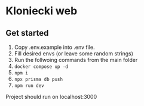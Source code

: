# Kloniecki web

## Get started

1. Copy .env.example into .env file.
2. Fill desired envs (or leave some random strings)
3. Run the follwoing commands from the main folder
4. `docker compose up -d`
5. `npm i`
6. `npx prisma db push`
7. `npm run dev`

Project should run on localhost:3000
